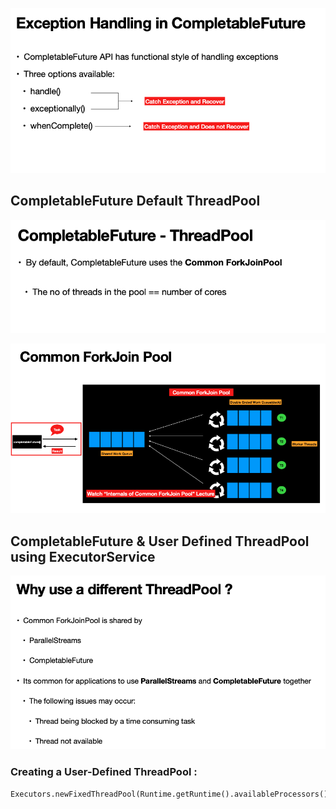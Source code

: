 
![Image1](https://github.com/Mnyu/parallel-asynchronous-using-java/blob/practice/notes/images/comp-future-exp1.png)

## CompletableFuture Default ThreadPool

![Image2](https://github.com/Mnyu/parallel-asynchronous-using-java/blob/practice/notes/images/comp-future-8.png)

![Image3](https://github.com/Mnyu/parallel-asynchronous-using-java/blob/practice/notes/images/comp-future-9.png)


## CompletableFuture & User Defined ThreadPool using ExecutorService

![Image4](https://github.com/Mnyu/parallel-asynchronous-using-java/blob/practice/notes/images/comp-future-10.png)

### Creating a User-Defined ThreadPool :

    Executors.newFixedThreadPool(Runtime.getRuntime().availableProcessors());
    

